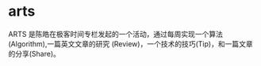# arts
ARTS 是陈皓在极客时间专栏发起的一个活动，通过每周实现一个算法(Algorithm),一篇英文文章的研究 (Review)，一个技术的技巧(Tip)，和一篇文章的分享(Share)。
